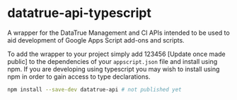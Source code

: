 # datatrue-api-typescript

A wrapper for the DataTrue Management and CI APIs intended to be used to aid development of Google Apps Script add-ons and scripts.

To add the wrapper to your project simply add 123456 [Update once made public] to the dependencies of your `appscript.json` file and install using npm. If you are developing using typescript you may wish to install using npm in order to gain access to type declarations.

```bash
npm install --save-dev datatrue-api # not published yet
```
